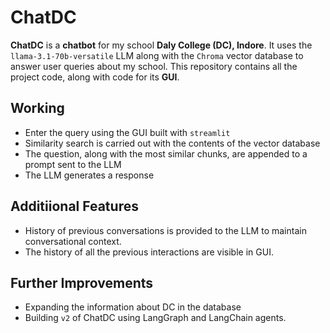 # ChatDC
**ChatDC** is a **chatbot** for my school **Daly College (DC), Indore**. It uses the `llama-3.1-70b-versatile` LLM along with the `Chroma` vector database to answer user queries about my school. This repository contains all the project code, along with code for its **GUI**. 

## Working
- Enter the query using the GUI built with `streamlit`
- Similarity search is carried out with the contents of the vector database
- The question, along with the most similar chunks, are appended to a prompt sent to the LLM
- The LLM generates a response

## Additiional Features
- History of previous conversations is provided to the LLM to maintain conversational context.
- The history of all the previous interactions are visible in GUI.

## Further Improvements
- Expanding the information about DC in the database
- Building `v2` of ChatDC using LangGraph and LangChain agents.

